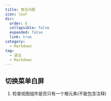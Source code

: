 ```yaml
---
title: 常见问题
icon: leaf
dir:
  order: 6
  collapsible: false
  expanded: false
  link: true
category:
  - Markdown
tag:
  - 语法
  - Markdown
---
```


## 切换菜单白屏

1.  检查视图组件是否只有一个根元素(不能包含注释)

